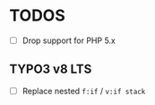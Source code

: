 TODOS
=====

- [ ] Drop support for PHP 5.x

TYPO3 v8 LTS
------------

- [ ] Replace nested `f:if` / `v:if stack`